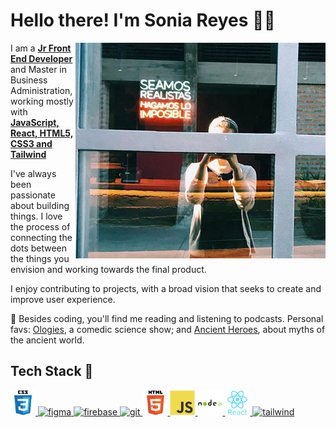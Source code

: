<h1>Hello there! I'm Sonia Reyes 👩‍💻</h1>
<img align="right" src="./img/make_the_impossible.jpg" />
<p align="left">I am a <a href="#"><strong>Jr Front End Developer</strong></a> and Master in Business Administration, working mostly with <a href="#"><strong>JavaScript, </strong></a><a href="#"><strong>React, </strong></a><a href="#"><strong>HTML5, </strong></a><a href="#"><strong>CSS3 and Tailwind</strong></a>
 
<p align="left"> I've always been passionate about building things. I love the process of connecting the dots between the things you envision and working towards the final product.</p>

<p align="left">I enjoy contributing to projects, with a broad vision that seeks to create and improve user experience. </p>

<p align="left"> 📖 Besides coding, you'll find me reading and listening to podcasts. 
Personal favs: <a href="https://open.spotify.com/show/5nvRkVMH58SelKZYZFZx1S?si=7b1609ed86444872">Ologies</a>, a comedic science show; and <a href="https://open.spotify.com/show/2nG2kJlK7gbrCJO31KnvrT?si=b043fec1f6554e13">Ancient Heroes</a>, about myths of the ancient world. </p>

<h2> Tech Stack 🚀</h2>
<p align="left"> <a href="https://www.w3schools.com/css/" target="_blank" rel="noreferrer"> <img src="https://raw.githubusercontent.com/devicons/devicon/master/icons/css3/css3-original-wordmark.svg" alt="css3" width="40" height="40"/> </a> <a href="https://www.figma.com/" target="_blank" rel="noreferrer"> <img src="https://www.vectorlogo.zone/logos/figma/figma-icon.svg" alt="figma" width="40" height="40"/> </a> <a href="https://firebase.google.com/" target="_blank" rel="noreferrer"> <img src="https://www.vectorlogo.zone/logos/firebase/firebase-icon.svg" alt="firebase" width="40" height="40"/> </a> <a href="https://git-scm.com/" target="_blank" rel="noreferrer"> <img src="https://www.vectorlogo.zone/logos/git-scm/git-scm-icon.svg" alt="git" width="40" height="40"/> </a> <a href="https://www.w3.org/html/" target="_blank" rel="noreferrer"> <img src="https://raw.githubusercontent.com/devicons/devicon/master/icons/html5/html5-original-wordmark.svg" alt="html5" width="40" height="40"/> </a> <a href="https://developer.mozilla.org/en-US/docs/Web/JavaScript" target="_blank" rel="noreferrer"> <img src="https://raw.githubusercontent.com/devicons/devicon/master/icons/javascript/javascript-original.svg" alt="javascript" width="40" height="40"/> </a> <a href="https://nodejs.org" target="_blank" rel="noreferrer"> <img src="https://raw.githubusercontent.com/devicons/devicon/master/icons/nodejs/nodejs-original-wordmark.svg" alt="nodejs" width="40" height="40"/> </a> <a href="https://reactjs.org/" target="_blank" rel="noreferrer"> <img src="https://raw.githubusercontent.com/devicons/devicon/master/icons/react/react-original-wordmark.svg" alt="react" width="40" height="40"/> </a> <a href="https://tailwindcss.com/" target="_blank" rel="noreferrer"> <img src="https://www.vectorlogo.zone/logos/tailwindcss/tailwindcss-icon.svg" alt="tailwind" width="40" height="40"/> </a> </p>
 
 
 
 
 

